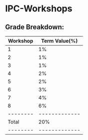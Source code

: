 # IPC-Workshops

## **Grade Breakdown:**

| Workshop | Term Value(%) |
| -------- | ------------- |
|    1     |            1% |
|    2     |            1% |
|    3     |            1% |
|    4     |            2% |
|    5     |            2% |
|    6     |            3% |
|    7     |            4% |
|    8     |            6% |
| -------- | ------------- |
| Total    |           20% |
| -------- | ------------- |
